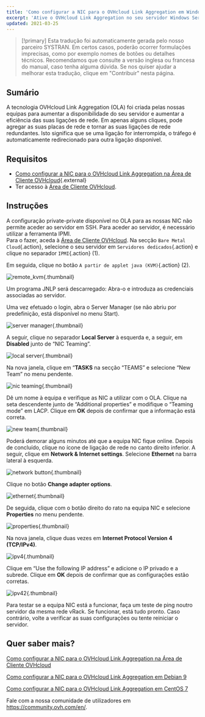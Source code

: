 ```yaml
---
title: 'Como configurar a NIC para o OVHcloud Link Aggregation em Windows Server 2019'
excerpt: 'Ative o OVHcloud Link Aggregation no seu servidor Windows Server 2019'
updated: 2021-03-25
---
```


> [!primary]
> Esta tradução foi automaticamente gerada pelo nosso parceiro SYSTRAN. Em certos casos, poderão ocorrer formulações imprecisas, como por exemplo nomes de botões ou detalhes técnicos. Recomendamos que consulte a versão inglesa ou francesa do manual, caso tenha alguma dúvida. Se nos quiser ajudar a melhorar esta tradução, clique em "Contribuir" nesta página.
>

## Sumário

A tecnologia OVHcloud Link Aggregation (OLA) foi criada pelas nossas equipas para aumentar a disponibilidade do seu servidor e aumentar a eficiência das suas ligações de rede. Em apenas alguns cliques, pode agregar as suas placas de rede e tornar as suas ligações de rede redundantes. Isto significa que se uma ligação for interrompida, o tráfego é automaticamente redirecionado para outra ligação disponível.

## Requisitos

- [Como configurar a NIC para o OVHcloud Link Aggregation na Área de Cliente OVHcloud](ola-enable-manager1.){.external}
- Ter acesso à [Área de Cliente OVHcloud](https://www.ovh.com/auth/?action=gotomanager&from=https://www.ovh.pt/&ovhSubsidiary=pt).

## Instruções

A configuração private-private disponível no OLA para as nossas NIC não permite aceder ao servidor em SSH. Para aceder ao servidor, é necessário utilizar a ferramenta IPMI.
<br>Para o fazer, aceda à [Área de Cliente OVHcloud](https://www.ovh.com/auth/?action=gotomanager&from=https://www.ovh.pt/&ovhSubsidiary=pt). Na secção `Bare Metal Cloud`{.action}, selecione o seu servidor em `Servidores dedicados`{.action} e clique no separador `IPMI`{.action} (1).

Em seguida, clique no botão `A partir de applet java (KVM)`{.action} (2).

![remote_kvm](ola-enable-w2k19_images_remote_kvm2022.png){.thumbnail}

Um programa JNLP será descarregado: Abra-o  e introduza as credenciais associadas ao servidor.

Uma vez efetuado o login, abra o Server Manager (se não abriu por predefinição, está disponível no menu Start).

![server manager](local_server.png){.thumbnail}

A seguir, clique no separador **Local Server** à esquerda e, a seguir, em **Disabled** junto de “NIC Teaming”.

![local server](server_manager.png){.thumbnail}

Na nova janela, clique em “**TASKS** na secção “TEAMS” e selecione “New Team” no menu pendente.

![nic teaming](nic_teaming.png){.thumbnail}

Dê um nome à equipa e verifique as NIC a utilizar com o OLA. Clique na seta descendente junto de “Additional properties” e modifique o “Teaming mode” em LACP. Clique em **OK** depois de confirmar que a informação está correta.

![new team](new_team.png){.thumbnail}

Poderá demorar alguns minutos até que a equipa NIC fique online. Depois de concluído, clique no ícone de ligação de rede no canto direito inferior.  A seguir, clique em **Network & Internet settings**.  Selecione **Ethernet** na barra lateral à esquerda.

![network button](network_button.png){.thumbnail}

Clique no botão **Change adapter options**.

![ethernet](ethernet.png){.thumbnail}

De seguida, clique com o botão direito do rato na equipa NIC e selecione **Properties** no menu pendente.

![properties](properties.png){.thumbnail}

Na nova janela, clique duas vezes em **Internet Protocol Version 4 (TCP/IPv4)**.

![ipv4](ipv4.png){.thumbnail}

Clique em “Use the following IP address” e adicione o IP privado e a subrede. Clique em **OK** depois de confirmar que as configurações estão corretas.

![ipv42](ipv42.png){.thumbnail}

Para testar se a equipa NIC está a funcionar, faça um teste de ping noutro servidor da mesma rede vRack.  Se funcionar, está tudo pronto. Caso contrário, volte a verificar as suas configurações ou tente reiniciar o servidor.

## Quer saber mais?

[Como configurar a NIC para o OVHcloud Link Aggregation na Área de Cliente OVHcloud](ola-enable-manager1.)

[Como configurar a NIC para o OVHcloud Link Aggregation em Debian 9](ola-enable-debian91.)

[Como configurar a NIC para o OVHcloud Link Aggregation em CentOS 7](ola-enable-centos71.)

Fale com a nossa comunidade de utilizadores em <https://community.ovh.com/en/>.
